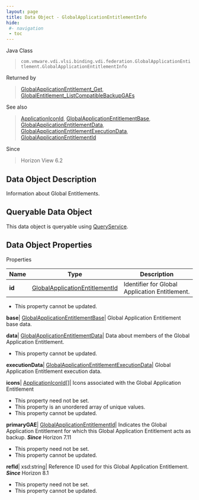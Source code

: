 ```yaml
---
layout: page
title: Data Object - GlobalApplicationEntitlementInfo
hide:
 #- navigation
 - toc
---
```






Java Class  
> `com.vmware.vdi.vlsi.binding.vdi.federation.GlobalApplicationEntitlement.GlobalApplicationEntitlementInfo`

Returned by  
> [GlobalApplicationEntitlement_Get](vdi.federation.GlobalApplicationEntitlement.md#get), [GlobalEntitlement_ListCompatibleBackupGAEs](vdi.federation.GlobalApplicationEntitlement.md#listCompatibleBackupGAEs)

See also  
> [ApplicationIconId](vdi.entity.ApplicationIconId.md), [GlobalApplicationEntitlementBase](vdi.federation.GlobalApplicationEntitlement.GlobalApplicationEntitlementBase.md), [GlobalApplicationEntitlementData](vdi.federation.GlobalApplicationEntitlement.GlobalApplicationEntitlementData.md), [GlobalApplicationEntitlementExecutionData](vdi.federation.GlobalApplicationEntitlement.GlobalApplicationEntitlementExecutionData.md), [GlobalApplicationEntitlementId](vdi.entity.GlobalApplicationEntitlementId.md)

Since  
> Horizon View 6.2


## Data Object Description 

Information about Global Entitlements. 

##  Queryable Data Object 

This data object is queryable using [QueryService](vdi.query.QueryService.md "QueryService"). 

## Data Object Properties

Properties

Name |  Type |  Description   
---|---|---  
**id**| [GlobalApplicationEntitlementId](vdi.entity.GlobalApplicationEntitlementId.md)|  Identifier for Global Application Entitlement.   


 * This property cannot be updated.

  
**base**| [GlobalApplicationEntitlementBase](vdi.federation.GlobalApplicationEntitlement.GlobalApplicationEntitlementBase.md)|  Global Application Entitlement base data.   
  
**data**| [GlobalApplicationEntitlementData](vdi.federation.GlobalApplicationEntitlement.GlobalApplicationEntitlementData.md)|  Data about members of the Global Application Entitlement.   


 * This property cannot be updated.

  
**executionData**| [GlobalApplicationEntitlementExecutionData](vdi.federation.GlobalApplicationEntitlement.GlobalApplicationEntitlementExecutionData.md)|  Global Application Entitlement execution data.   
  
**icons**| [ApplicationIconId[]](vdi.entity.ApplicationIconId.md)|  Icons associated with the Global Application Entitlement   


 * This property need not be set.
  * This property is an unordered array of unique values.
 * This property cannot be updated.

  
**primaryGAE**| [GlobalApplicationEntitlementId](vdi.entity.GlobalApplicationEntitlementId.md)|  Indicates the Global Application Entitlement for which this Global Application Entitlement acts as backup.  **_Since_** Horizon 7.11  


 * This property need not be set.
 * This property cannot be updated.

  
**refId**|  xsd:string|  Reference ID used for this Global Application Entitlement.  **_Since_** Horizon 8.1  


 * This property need not be set.
 * This property cannot be updated.

  
  
  
   
  
  
